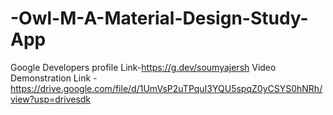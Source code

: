 # -Owl-M-A-Material-Design-Study-App 
Google Developers profile Link-https://g.dev/soumyajersh
Video Demonstration Link -https://drive.google.com/file/d/1UmVsP2uTPquI3YQU5spqZ0yCSYS0hNRh/view?usp=drivesdk
 
